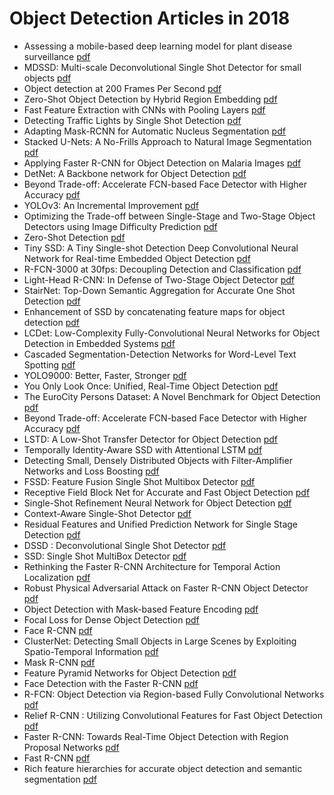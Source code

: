 # Object Detection Articles in 2018

+ Assessing a mobile-based deep learning model for plant disease surveillance [pdf](https://arxiv.org/abs/1805.08692)
+ MDSSD: Multi-scale Deconvolutional Single Shot Detector for small objects [pdf](https://arxiv.org/abs/1805.07009)
+ Object detection at 200 Frames Per Second [pdf](https://arxiv.org/abs/1805.06361)
+ Zero-Shot Object Detection by Hybrid Region Embedding [pdf](https://arxiv.org/abs/1805.06157)
+ Fast Feature Extraction with CNNs with Pooling Layers [pdf](https://arxiv.org/abs/1805.03096)
+ Detecting Traffic Lights by Single Shot Detection [pdf](https://arxiv.org/abs/1805.02523)
+ Adapting Mask-RCNN for Automatic Nucleus Segmentation [pdf](https://arxiv.org/abs/1805.00500)
+ Stacked U-Nets: A No-Frills Approach to Natural Image Segmentation [pdf](https://arxiv.org/abs/1804.10343)
+ Applying Faster R-CNN for Object Detection on Malaria Images [pdf](https://arxiv.org/abs/1804.09548)
+ DetNet: A Backbone network for Object Detection [pdf](https://arxiv.org/abs/1804.06215)
+ Beyond Trade-off: Accelerate FCN-based Face Detector with Higher Accuracy [pdf](https://arxiv.org/abs/1804.05197)
+ YOLOv3: An Incremental Improvement [pdf](https://arxiv.org/abs/1804.02767)
+ Optimizing the Trade-off between Single-Stage and Two-Stage Object Detectors using Image Difficulty Prediction [pdf](https://arxiv.org/abs/1803.08707)
+ Zero-Shot Detection [pdf](https://arxiv.org/abs/1803.07113)
+ Tiny SSD: A Tiny Single-shot Detection Deep Convolutional Neural Network for Real-time Embedded Object Detection [pdf](https://arxiv.org/abs/1802.06488)
+ R-FCN-3000 at 30fps: Decoupling Detection and Classification [pdf](https://arxiv.org/abs/1712.01802)
+ Light-Head R-CNN: In Defense of Two-Stage Object Detector [pdf](https://arxiv.org/abs/1711.07264)
+ StairNet: Top-Down Semantic Aggregation for Accurate One Shot Detection [pdf](https://arxiv.org/abs/1709.05788)
+ Enhancement of SSD by concatenating feature maps for object detection [pdf](https://arxiv.org/abs/1705.09587)
+ LCDet: Low-Complexity Fully-Convolutional Neural Networks for Object Detection in Embedded Systems [pdf](https://arxiv.org/abs/1705.05922)
+ Cascaded Segmentation-Detection Networks for Word-Level Text Spotting [pdf](https://arxiv.org/abs/1704.00834)
+ YOLO9000: Better, Faster, Stronger [pdf](https://arxiv.org/abs/1612.08242)
+ You Only Look Once: Unified, Real-Time Object Detection [pdf](https://arxiv.org/abs/1506.02640)
+ The EuroCity Persons Dataset: A Novel Benchmark for Object Detection [pdf](https://arxiv.org/abs/1805.07193)
+ Beyond Trade-off: Accelerate FCN-based Face Detector with Higher Accuracy [pdf](https://arxiv.org/abs/1804.05197)
+ LSTD: A Low-Shot Transfer Detector for Object Detection [pdf](https://arxiv.org/abs/1803.01529)
+ Temporally Identity-Aware SSD with Attentional LSTM [pdf](https://arxiv.org/abs/1803.00197)
+ Detecting Small, Densely Distributed Objects with Filter-Amplifier Networks and Loss Boosting [pdf](https://arxiv.org/abs/1802.07845)
+ FSSD: Feature Fusion Single Shot Multibox Detector [pdf](https://arxiv.org/abs/1712.00960)
+ Receptive Field Block Net for Accurate and Fast Object Detection [pdf](https://arxiv.org/abs/1711.07767)
+ Single-Shot Refinement Neural Network for Object Detection [pdf](https://arxiv.org/abs/1711.06897)
+ Context-Aware Single-Shot Detector [pdf](https://arxiv.org/abs/1707.08682)
+ Residual Features and Unified Prediction Network for Single Stage Detection [pdf](https://arxiv.org/abs/1707.05031)
+ DSSD : Deconvolutional Single Shot Detector [pdf](https://arxiv.org/abs/1701.06659)
+ SSD: Single Shot MultiBox Detector [pdf](https://arxiv.org/abs/1512.02325)
+ Rethinking the Faster R-CNN Architecture for Temporal Action Localization [pdf](https://arxiv.org/abs/1804.07667)
+ Robust Physical Adversarial Attack on Faster R-CNN Object Detector [pdf](https://arxiv.org/abs/1804.05810)
+ Object Detection with Mask-based Feature Encoding [pdf](https://arxiv.org/abs/1802.03934)
+ Focal Loss for Dense Object Detection [pdf](https://arxiv.org/abs/1708.02002)
+ Face R-CNN [pdf](https://arxiv.org/abs/1706.01061)
+ ClusterNet: Detecting Small Objects in Large Scenes by Exploiting Spatio-Temporal Information [pdf](https://arxiv.org/abs/1704.02694)
+ Mask R-CNN [pdf](https://arxiv.org/abs/1703.06870)
+ Feature Pyramid Networks for Object Detection [pdf](https://arxiv.org/abs/1612.03144)
+ Face Detection with the Faster R-CNN [pdf](https://arxiv.org/abs/1606.03473)
+ R-FCN: Object Detection via Region-based Fully Convolutional Networks [pdf](https://arxiv.org/abs/1605.06409)
+ Relief R-CNN : Utilizing Convolutional Features for Fast Object Detection [pdf](https://arxiv.org/abs/1601.06719)
+ Faster R-CNN: Towards Real-Time Object Detection with Region Proposal Networks [pdf](https://arxiv.org/abs/1506.01497)
+ Fast R-CNN [pdf](https://arxiv.org/abs/1504.08083)
+ Rich feature hierarchies for accurate object detection and semantic segmentation [pdf](https://arxiv.org/abs/1311.2524)
